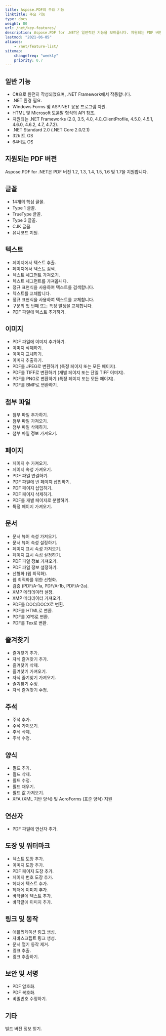 ```yaml
---
title: Aspose.PDF의 주요 기능
linktitle: 주요 기능
type: docs
weight: 80
url: /net/key-features/
description: Aspose.PDF for .NET은 일반적인 기능을 보여줍니다. 지원되는 PDF 버전과 PDF를 가지고 할 수 있는 모든 조작을 보여줍니다.
lastmod: "2021-06-05"
aliases:
    - /net/feature-list/
sitemap:
    changefreq: "weekly"
    priority: 0.7
---
```


## 일반 기능

- C#으로 완전히 작성되었으며, .NET Framework에서 작동합니다.
- .NET 환경 필요.
- Windows Forms 및 ASP.NET 응용 프로그램 지원.
- HTML 및 Microsoft 도움말 형식의 API 참조.
- 지원되는 .NET Frameworks (2.0, 3.5, 4.0, 4.0_ClientProfile, 4.5.0, 4.5.1, 4.6.0, 4.6.2, 4.7, 4.7.2).
- .NET Standard 2.0 (.NET Core 2.0/2.1)
- 32비트 OS
- 64비트 OS

## 지원되는 PDF 버전

Aspose.PDF for .NET은 PDF 버전 1.2, 1.3, 1.4, 1.5, 1.6 및 1.7을 지원합니다.

## 글꼴

- 14개의 핵심 글꼴.
- Type 1 글꼴.
- TrueType 글꼴.
- Type 3 글꼴.
- CJK 글꼴.
- 유니코드 지원.

## 텍스트

- 페이지에서 텍스트 추출.
- 페이지에서 텍스트 검색.
- 텍스트 세그먼트 가져오기.
- 텍스트 세그먼트를 가져옵니다.
- 정규 표현식을 사용하여 텍스트를 검색합니다.
- 텍스트를 교체합니다.
- 정규 표현식을 사용하여 텍스트를 교체합니다.
- 구문의 첫 번째 또는 특정 발생을 교체합니다.
- PDF 파일에 텍스트 추가하기.

## 이미지

- PDF 파일에 이미지 추가하기.
- 이미지 삭제하기.
- 이미지 교체하기.
- 이미지 추출하기.
- PDF를 JPEG로 변환하기 (특정 페이지 또는 모든 페이지).
- PDF를 TIFF로 변환하기 (개별 페이지 또는 단일 TIFF 이미지).
- PDF를 PNG로 변환하기 (특정 페이지 또는 모든 페이지).
- PDF를 BMP로 변환하기.

## 첨부 파일

- 첨부 파일 추가하기.
- 첨부 파일 가져오기.
- 첨부 파일 삭제하기.
- 첨부 파일 정보 가져오기.

## 페이지

- 페이지 수 가져오기.
- 페이지 속성 가져오기.
- PDF 파일 연결하기.
- PDF 파일에 빈 페이지 삽입하기.
- PDF 페이지 삽입하기.
- PDF 페이지 삭제하기.
- PDF를 개별 페이지로 분할하기.
- 특정 페이지 가져오기.

## 문서

- 문서 뷰어 속성 가져오기.
- 문서 뷰어 속성 설정하기.
- 페이지 표시 속성 가져오기.
- 페이지 표시 속성 설정하기.
- PDF 파일 정보 가져오기.
- PDF 파일 정보 설정하기.
- 선형화 (웹 최적화).
- 웹 최적화를 위한 선형화.
- 검증 (PDF/A-1a, PDF/A-1b, PDF/A-2a).
- XMP 메타데이터 설정.
- XMP 메타데이터 가져오기.
- PDF를 DOC/DOCX로 변환.
- PDF를 HTML로 변환.
- PDF를 XPS로 변환.
- PDF를 Tex로 변환.

## 즐겨찾기

- 즐겨찾기 추가.
- 자식 즐겨찾기 추가.
- 즐겨찾기 삭제.
- 즐겨찾기 가져오기.
- 자식 즐겨찾기 가져오기.
- 즐겨찾기 수정.
- 자식 즐겨찾기 수정.

## 주석

- 주석 추가.
- 주석 가져오기.
- 주석 삭제.
- 주석 수정.

## 양식

- 필드 추가.
- 필드 삭제.
- 필드 수정.
- 필드 채우기.
- 필드 값 가져오기.
- XFA (XML 기반 양식) 및 AcroForms (표준 양식) 지원

## 연산자

- PDF 파일에 연산자 추가.

## 도장 및 워터마크

- 텍스트 도장 추가.
- 이미지 도장 추가.
- PDF 페이지 도장 추가.
- 페이지 번호 도장 추가.
- 헤더에 텍스트 추가.
- 헤더에 이미지 추가.
- 바닥글에 텍스트 추가.
- 바닥글에 이미지 추가.

## 링크 및 동작

- 애플리케이션 링크 생성.
- 자바스크립트 링크 생성.
- 문서 열기 동작 제거.
- 링크 추출.
- 링크 추출하기.

## 보안 및 서명

- PDF 암호화.
- PDF 복호화.
- 비밀번호 수정하기.

## 기타

빌드 버전 정보 얻기.
